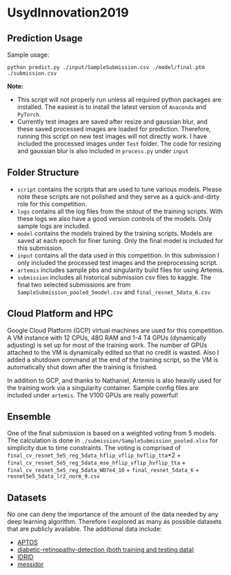 # UsydInnovation2019

## Prediction Usage
Sample usage:
```shell
python predict.py ./input/SampleSubmission.csv ./model/final.ptm ./submission.csv
```
**Note:**
 - This script will not properly run unless all required python packages are installed. The easiest is to install the latest version of `Anaconda` and `PyTorch`.
 - Currently test images are saved after resize and gaussian blur, and these saved processed images are loaded for prediction. Therefore, running this script on new test images will not directly work. I have included the processed images under `Test` folder. The code for resizing and gaussian blur is also included in `process.py` under `input`

## Folder Structure
- `script` contains the scripts that are used to tune various models. Please note these scripts are not polished and they serve as a quick-and-dirty role for this competition.
- `logs` contains all the log files from the stdout of the training scripts. With these logs we also have a good version controls of the models. Only sample logs are included.
- `model` contains the models trained by the training scripts. Models are saved at each epoch for finer tuning. Only the final model is included for this submission.
- `input` contains all the data used in this competition. In this submission I only included the processed test images and the preprocessing script.
- `artemis` includes sample pbs and singularity build files for using Artemis.
- `submission` includes all historical submission csv files to kaggle. The final two selected submissions are from `SampleSubmission_pooled_5model.csv` and `final_resnet_5data_6.csv`

## Cloud Platform and HPC
Google Cloud Platform (GCP) virtual machines are used for this competition. A VM instance with 12 CPUs, 48G RAM and 1-4 T4 GPUs (dynamically adjusting) is set up for most of the training work.
The number of GPUs attached to the VM is dynamically edited so that no credit is wasted. Also I added a shutdown command at the end of the training script, so the VM is automatically shut down after the training is finished.

In addition to GCP, and thanks to Nathaniel, Artemis is also heavily used for the training work via a singularity container. Sample config files are included under `artemis`. The V100 GPUs are really powerful!

## Ensemble
One of the final submission is based on a weighted voting from 5 models. The calculation is done in `./submission/SampleSubmission_pooled.xlsx` for simplicity due to time constraints. The voting is comprised of `final_cv_resnet_5e5_reg_5data_hflip_vflip_hvflip_tta`*2 + `final_cv_resnet_5e5_reg_5data_mse_hflip_vflip_hvflip_tta` + `final_cv_resnet_5e5_reg_5data_WD7e4_10` + `final_resnet_5data_6` + `resnet5e5_5data_lr2_norm_9.csv`

## Datasets

No one can deny the importance of the amount of the data needed by any deep learning algorithm. Therefore I explored as many as possible datasets that are publicly available. The additional data include:
- [APTOS](https://www.kaggle.com/c/aptos2019-blindness-detection)
- [diabetic-retinopathy-detection (both training and testing data)](https://www.kaggle.com/c/diabetic-retinopathy-detection)
- [IDRID](https://ieee-dataport.org/open-access/indian-diabetic-retinopathy-image-dataset-idrid)
- [messidor](http://www.adcis.net/en/third-party/messidor/)
